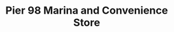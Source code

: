 ---
title: "Pier 98 Marina and Convenience Store"
url: /parker/pier-98-marina-and-convenience-store/
shop: convenience
---